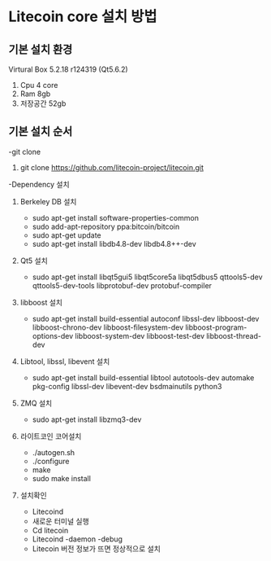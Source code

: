 # Litecoin core 설치 방법

## 기본 설치 환경
Virtural Box 5.2.18 r124319 (Qt5.6.2)
1.	Cpu 4 core
2.	Ram 8gb
3.	저장공간 52gb


## 기본 설치 순서
-git clone
1. git clone https://github.com/litecoin-project/litecoin.git





-Dependency 설치

1.	Berkeley DB 설치
    - sudo apt-get install software-properties-common
    - sudo add-apt-repository ppa:bitcoin/bitcoin
    - sudo apt-get update
    - sudo apt-get install libdb4.8-dev libdb4.8++-dev

2.	Qt5 설치
    - sudo apt-get install libqt5gui5 libqt5core5a libqt5dbus5 qttools5-dev qttools5-dev-tools libprotobuf-dev protobuf-compiler

3.	libboost 설치
    - sudo apt-get install build-essential autoconf libssl-dev libboost-dev libboost-chrono-dev libboost-filesystem-dev libboost-program-options-dev libboost-system-dev libboost-test-dev libboost-thread-dev

4.	Libtool, libssl, libevent 설치
    - sudo apt-get install build-essential libtool autotools-dev automake pkg-config libssl-dev libevent-dev bsdmainutils python3

5.	ZMQ 설치
    - sudo apt-get install libzmq3-dev

6.	라이트코인 코어설치
    - ./autogen.sh
    - ./configure
    - make
    - sudo make install




7.	설치확인
    - Litecoind
    - 새로운 터미널 실행
    - Cd litecoin
    - Litecoind -daemon -debug
    - Litecoin 버전 정보가 뜨면 정상적으로 설치
